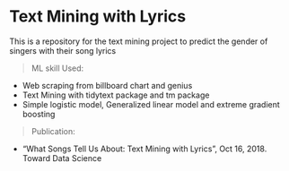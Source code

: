 # Text Mining with Lyrics 

This is a repository for the text mining project to predict the gender of singers with their song lyrics

> ML skill Used: 
  - Web scraping from billboard chart and genius 
  - Text Mining with tidytext package and tm package 
  - Simple logistic model, Generalized linear model and extreme gradient boosting

> Publication: 
- “What Songs Tell Us About: Text Mining with Lyrics”, Oct 16, 2018. Toward Data Science  
